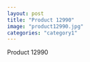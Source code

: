 ```yaml
---
layout: post
title: "Product 12990"
image: "product12990.jpg"
categories: "category1"
---
```

Product 12990
